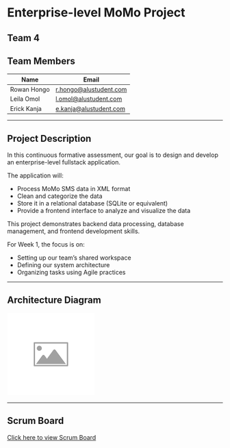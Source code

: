 # Enterprise-level MoMo Project

## Team 4

## Team Members

| Name            | Email                  |
|-----------------|------------------------|
| Rowan Hongo     | [r.hongo@alustudent.com](mailto:r.hongo@alustudent.com)  |
| Leila Omol      | [l.omol@alustudent.com](mailto:l.omol@alustudent.com)   |
| Erick Kanja     | [e.kanja@alustudent.com](mailto:e.kanja@alustudent.com) |

---

## Project Description

In this continuous formative assessment, our goal is to design and develop an enterprise-level fullstack application.  

The application will:  

- Process MoMo SMS data in XML format
- Clean and categorize the data  
- Store it in a relational database (SQLite or equivalent)
- Provide a frontend interface to analyze and visualize the data  

This project demonstrates backend data processing, database management, and frontend development skills.  

For Week 1, the focus is on:

- Setting up our team’s shared workspace
- Defining our system architecture  
- Organizing tasks using Agile practices  

---

## Architecture Diagram

![Click here to view Architecture Diagram](./images/placeholder.png)

---

## Scrum Board

[Click here to view Scrum Board](./images/placeholder.png)
